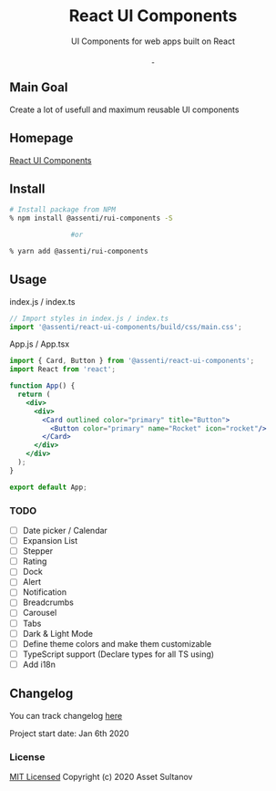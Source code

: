 <p align="center">
  <h1 align="center">React UI Components</h1>
  <p align="center">UI Components for web apps built on React</p>
</p>

<p align="center">
  <a aria-label="NPM version" href="https://www.npmjs.com/package/@assenti/rui-components">
    <img alt="" src="https://badgen.net/npm/v/@assenti/rui-components">
  </a>
  <a aria-label="License" href="https://github.com/Assenti/react-ui-components/edit/master/LICENSE">
    <img alt="" src="https://badgen.net/npm/license/@assenti/rui-components">
  </a>
</p>

## Main Goal
Create a lot of usefull and maximum reusable UI components

## Homepage
[React UI Components](https://r-ui-components.netlify.com/)

## Install
```bash
# Install package from NPM
% npm install @assenti/rui-components -S

               #or

% yarn add @assenti/rui-components
```

## Usage
index.js / index.ts
```jsx
// Import styles in index.js / index.ts
import '@assenti/react-ui-components/build/css/main.css';
```
App.js / App.tsx
```jsx
import { Card, Button } from '@assenti/react-ui-components';
import React from 'react';

function App() {
  return (
    <div>
      <div>
        <Card outlined color="primary" title="Button">
          <Button color="primary" name="Rocket" icon="rocket"/>
        </Card>
      </div>
    </div>
  );
}

export default App;
```

### TODO
- [ ] Date picker / Calendar
- [ ] Expansion List
- [ ] Stepper
- [ ] Rating
- [ ] Dock
- [ ] Alert
- [ ] Notification
- [ ] Breadcrumbs
- [ ] Carousel
- [ ] Tabs
- [ ] Dark & Light Mode
- [ ] Define theme colors and make them customizable
- [ ] TypeScript support (Declare types for all TS using)
- [ ] Add i18n

## Changelog
You can track changelog [here](/CHANGELOG.md)

Project start date: Jan 6th 2020

### License

[MIT Licensed](/LICENSE)
Copyright (c) 2020 Asset Sultanov
